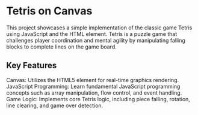 # Tetris on Canvas

This project showcases a simple implementation of the classic game Tetris using JavaScript and the HTML <canvas> element. Tetris is a puzzle game that challenges player coordination and mental agility by manipulating falling blocks to complete lines on the game board.

## Key Features

Canvas: Utilizes the HTML5 <canvas> element for real-time graphics rendering.
JavaScript Programming: Learn fundamental JavaScript programming concepts such as array manipulation, flow control, and event handling.
Game Logic: Implements core Tetris logic, including piece falling, rotation, line clearing, and game over detection.
